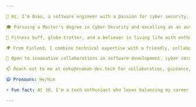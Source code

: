 ```yaml
---

👋 Hi, I’m Osku, a software engineer with a passion for cyber security, automation, web applications, and Microsoft cloud technologies.

🎓 Pursuing a Master's degree in Cyber Security and excelling as an automation engineer with a knack for cloud solutions.

💪 Fitness buff, globe-trotter, and a believer in living life with enthusiasm and a young heart.

🌍 From Finland, I combine technical expertise with a friendly, collaborative mindset.

🤝 Open to innovative collaborations in software development, cyber security, automation, web apps, and cloud computing.

📫 Reach out to me at osku@osamah-dev.tech for collaboration, guidance, or just to share ideas!

😄 Pronouns: He/Him

⚡ Fun fact: At 30, I'm a tech enthusiast who loves balancing my career with adventures and new discoveries.

---
```

